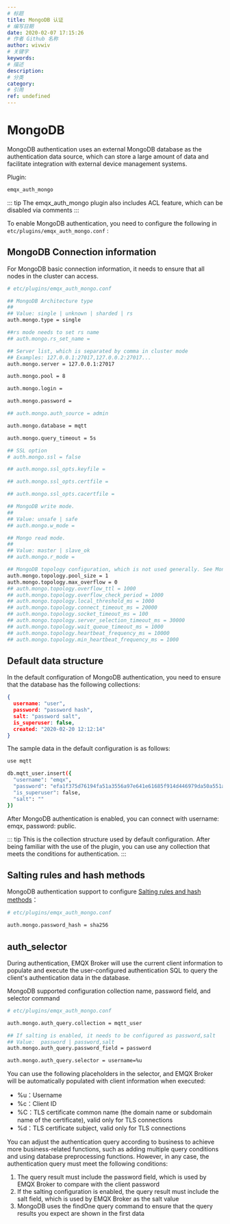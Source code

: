 ```yaml
---
# 标题
title: MongoDB 认证
# 编写日期
date: 2020-02-07 17:15:26
# 作者 Github 名称
author: wivwiv
# 关键字
keywords:
# 描述
description:
# 分类
category: 
# 引用
ref: undefined
---
```


# MongoDB

MongoDB authentication uses an external MongoDB database as the authentication data source, which can store a large amount of data and facilitate integration with external device management systems.

Plugin:

```bash
emqx_auth_mongo
```

::: tip 
The emqx_auth_mongo plugin also includes ACL feature, which can be disabled via comments
:::



To enable MongoDB authentication, you need to configure the following in `etc/plugins/emqx_auth_mongo.conf` :

## MongoDB Connection information

For MongoDB basic connection information, it needs to ensure that all nodes in the cluster can access.

```bash
# etc/plugins/emqx_auth_mongo.conf

## MongoDB Architecture type
##
## Value: single | unknown | sharded | rs
auth.mongo.type = single

##rs mode needs to set rs name
## auth.mongo.rs_set_name =

## Server list, which is separated by comma in cluster mode
## Examples: 127.0.0.1:27017,127.0.0.2:27017...
auth.mongo.server = 127.0.0.1:27017

auth.mongo.pool = 8

auth.mongo.login =

auth.mongo.password =

## auth.mongo.auth_source = admin

auth.mongo.database = mqtt

auth.mongo.query_timeout = 5s

## SSL option
# auth.mongo.ssl = false

## auth.mongo.ssl_opts.keyfile =

## auth.mongo.ssl_opts.certfile =

## auth.mongo.ssl_opts.cacertfile =

## MongoDB write mode.
##
## Value: unsafe | safe
## auth.mongo.w_mode =

## Mongo read mode.
##
## Value: master | slave_ok
## auth.mongo.r_mode =

## MongoDB topology configuration, which is not used generally. See MongoDB official ##website documentation
auth.mongo.topology.pool_size = 1
auth.mongo.topology.max_overflow = 0
## auth.mongo.topology.overflow_ttl = 1000
## auth.mongo.topology.overflow_check_period = 1000
## auth.mongo.topology.local_threshold_ms = 1000
## auth.mongo.topology.connect_timeout_ms = 20000
## auth.mongo.topology.socket_timeout_ms = 100
## auth.mongo.topology.server_selection_timeout_ms = 30000
## auth.mongo.topology.wait_queue_timeout_ms = 1000
## auth.mongo.topology.heartbeat_frequency_ms = 10000
## auth.mongo.topology.min_heartbeat_frequency_ms = 1000

```


## Default data structure

In the default configuration of MongoDB authentication, you need to ensure that the database has the following collections:

```json
{
  username: "user",
  password: "password hash",
  salt: "password salt",
  is_superuser: false,
  created: "2020-02-20 12:12:14"
}
```

The sample data in the default configuration is as follows:

```bash
use mqtt

db.mqtt_user.insert({
  "username": "emqx",
  "password": "efa1f375d76194fa51a3556a97e641e61685f914d446979da50a551a4333ffd7",
  "is_superuser": false,
  "salt": ""
})
```

After MongoDB authentication is enabled, you can connect with username: emqx, password: public.

::: tip 
This is the collection structure used by default configuration. After being familiar with the use of the plugin, you can use any collection that meets the conditions for authentication.
:::



## Salting rules and hash methods

MongoDB authentication support to configure [Salting rules and hash methods](./auth.md#password-salting-rules-and-hash-methods)：

```bash
# etc/plugins/emqx_auth_mongo.conf

auth.mongo.password_hash = sha256
```


## auth_selector

During authentication, EMQX Broker will use the current client information to populate and execute the user-configured authentication SQL to query the client's authentication data in the database.

MongoDB supported configuration collection name, password field, and selector command

```bash
# etc/plugins/emqx_auth_mongo.conf

auth.mongo.auth_query.collection = mqtt_user

## If salting is enabled, it needs to be configured as password,salt
## Value:  password | password,salt
auth.mongo.auth_query.password_field = password

auth.mongo.auth_query.selector = username=%u
```

You can use the following placeholders in the selector, and EMQX Broker will be automatically populated with client information when executed:

- %u：Username
- %c：Client ID
- %C：TLS certificate common name (the domain name or subdomain name of the certificate), valid only for TLS connections
- %d：TLS certificate subject, valid only for TLS connections

You can adjust the authentication query according to business to achieve more business-related functions, such as adding multiple query conditions and using database preprocessing functions. However, in any case, the authentication query must meet the following conditions:

1. The query result must include the password field, which is used by EMQX Broker to compare with the client password
2. If the salting configuration is enabled, the query result must include the salt field, which is used by EMQX Broker as the salt value
3. MongoDB uses the findOne query command to ensure that the query results you expect are shown in the first data
